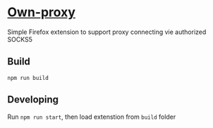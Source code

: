 # [Own-proxy](https://addons.mozilla.org/en-US/firefox/addon/own-proxy/)

Simple Firefox extension to support proxy connecting vie authorized SOCKS5

## Build

`npm run build`

## Developing

Run `npm run start`, then load extenstion from `build` folder
